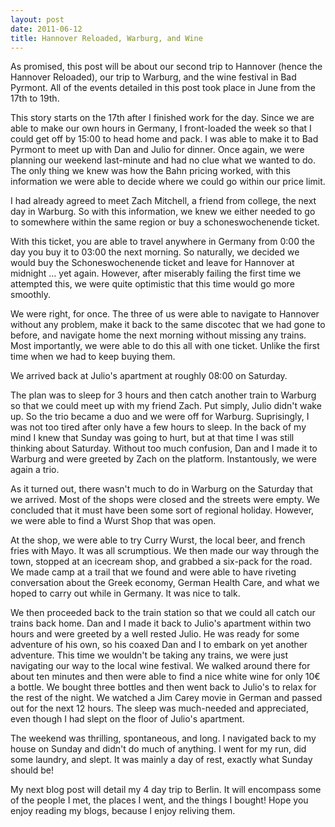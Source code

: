 ```yaml
---
layout: post
date: 2011-06-12
title: Hannover Reloaded, Warburg, and Wine
---
```

As promised, this post will be about our second trip to Hannover (hence the Hannover Reloaded), our trip to Warburg, and the wine festival in Bad Pyrmont. All of the events detailed in this post took place in June from the 17th to 19th.

This story starts on the 17th after I finished work for the day. Since we are able to make our own hours in Germany, I front-loaded the week so that I could get off by 15:00 to head home and pack. I was able to make it to Bad Pyrmont to meet up with Dan and Julio for dinner. Once again, we were planning our weekend last-minute and had no clue what we wanted to do. The only thing we knew was how the Bahn pricing worked, with this information we were able to decide where we could go within our price limit.

I had already agreed to meet Zach Mitchell, a friend from college, the next day in Warburg. So with this information, we knew we either needed to go to somewhere within the same region or buy a schoneswochenende ticket.

 With this ticket, you are able to travel anywhere in Germany from 0:00 the day you buy it to 03:00 the next morning. So naturally, we decided we would buy the Schoneswochenende ticket and leave for Hannover at midnight ... yet again. However, after miserably failing the first time we attempted this, we were quite optimistic that this time would go more smoothly.



We were right, for once. The three of us were able to navigate to Hannover without any problem, make it back to the same discotec that we had gone to before, and navigate home the next morning without missing any trains. Most importantly, we were able to do this all with one ticket. Unlike the first time when we had to keep buying them.

We arrived back at Julio's apartment at roughly 08:00 on Saturday.

The plan was to sleep for 3 hours and then catch another train to Warburg so that we could meet up with my friend Zach. Put simply, Julio didn't wake up. So the trio became a duo and we were off for Warburg. Suprisingly, I was not too tired after only have a few hours to sleep. In the back of my mind I knew that Sunday was going to hurt, but at that time I was still thinking about Saturday. Without too much confusion, Dan and I made it to Warburg and were greeted by Zach on the platform. Instantously, we were again a trio.

As it turned out, there wasn't much to do in Warburg on the Saturday that we arrived. Most of the shops were closed and the streets were empty. We concluded that it must have been some sort of regional holiday. However, we were able to find a Wurst Shop that was open.



At the shop, we were able to try Curry Wurst, the local beer, and french fries with Mayo. It was all scrumptious. We then made our way through the town, stopped at an icecream shop, and grabbed a six-pack for the road. We made camp at a trail that we found and were able to have riveting conversation about the Greek economy, German Health Care, and what we hoped to carry out while in Germany. It was nice to talk.





We then proceeded back to the train station so that we could all catch our trains back home. Dan and I made it back to Julio's apartment within two hours and were greeted by a well rested Julio. He was ready for some adventure of his own, so his coaxed Dan and I to embark on yet another adventure. This time we wouldn't be taking any trains, we were just navigating our way to the local wine festival. We walked around there for about ten minutes and then were able to find a nice white wine for only 10€ a bottle. We bought three bottles and then went back to Julio's to relax for the rest of the night. We watched a Jim Carey movie in German and passed out for the next 12 hours. The sleep was much-needed and appreciated, even though I had slept on the floor of Julio's apartment.

The weekend was thrilling, spontaneous, and long. I navigated back to my house on Sunday and didn't do much of anything. I went for my run, did some laundry, and slept. It was mainly a day of rest, exactly what Sunday should be!

My next blog post will detail my 4 day trip to Berlin. It will encompass some of the people I met, the places I went, and the things I bought! Hope you enjoy reading my blogs, because I enjoy reliving them.

